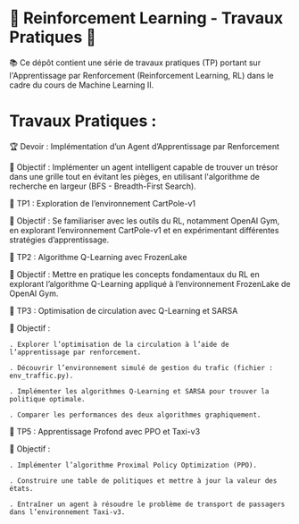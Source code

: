 # 🚀 Reinforcement Learning - Travaux Pratiques 🎯

📚 Ce dépôt contient une série de travaux pratiques (TP) portant sur l'Apprentissage par Renforcement (Reinforcement Learning, RL) dans le cadre du cours de Machine Learning II.

# Travaux Pratiques :

🏆 Devoir : Implémentation d’un Agent d’Apprentissage par Renforcement

🔹 Objectif : Implémenter un agent intelligent capable de trouver un trésor dans une grille tout en évitant les pièges, en utilisant l'algorithme de recherche en largeur (BFS - Breadth-First Search).

🎢 TP1 : Exploration de l’environnement CartPole-v1

🔹 Objectif : Se familiariser avec les outils du RL, notamment OpenAI Gym, en explorant l’environnement CartPole-v1 et en expérimentant différentes stratégies d’apprentissage.

🧊 TP2 : Algorithme Q-Learning avec FrozenLake

🔹 Objectif : Mettre en pratique les concepts fondamentaux du RL en explorant l’algorithme Q-Learning appliqué à l’environnement FrozenLake de OpenAI Gym.

🚦 TP3 : Optimisation de circulation avec Q-Learning et SARSA

🔹 Objectif :

    . Explorer l’optimisation de la circulation à l’aide de l’apprentissage par renforcement.

    . Découvrir l’environnement simulé de gestion du trafic (fichier : env_traffic.py).

    . Implémenter les algorithmes Q-Learning et SARSA pour trouver la politique optimale.

    . Comparer les performances des deux algorithmes graphiquement.

🚖 TP5 : Apprentissage Profond avec PPO et Taxi-v3

🔹 Objectif :

    . Implémenter l’algorithme Proximal Policy Optimization (PPO).

    . Construire une table de politiques et mettre à jour la valeur des états.

    . Entraîner un agent à résoudre le problème de transport de passagers dans l’environnement Taxi-v3.
